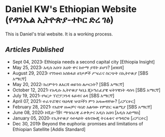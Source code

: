 # Daniel KW's Ethiopian Website (የዳንኤል ኢትዮጵያ-ተኮር ድረ ገፅ)
This is Daniel's trial website. It is a working process. 


## _Articles Published_
* Sept 04, 2023፡ 	Ethiopia needs a second capital city [Ethiopia Insight]
* May 25, 2023፡ 	አዲስ አበባ፡ እህት ዋና ከተማ ያሻት ይሆን? [ዘሃበሻ]
* August 29, 2023፡ 	የገንዘብ አስከፋይ ዕገታዎች ሥፍራና ስርጭት በኢትዮጵያ [SBS አማርኛ] 
* May 20, 2022፡ 	ክረምትን ለእርሻ ወይንስ ለጦርነት? [SBS አማርኛ] 
* October 12, 2021፡ 	የአዲሱ ኢትዮጵያ ካቢኔ ጂኦግራፊያዊ ፍትሃዊነት ዳሰሳ [SBS አማርኛ]
* July 19, 2021፡ 	የካርታ ፕሮፓጋንዳ ፋይዳና ዕዳ  [SBS አማርኛ]
* April 07, 2021፡ 	ተፈጥሯዊና ባህላዊ ዝናቦችን ምን አዛመዳቸው? [ሪፖርተር]
* February 28, 2021፡ 	የአድዋ ዘመቻና ባሩድ አልባው የምድር ፍልሚያ  [SBS አማርኛ]
* June 08, 2020፡ 	ኮቪድ-19፤ ማኅበራዊ ፈቀቅታና አዲስ አበባ [አዲስ አድማስ]
* January 05, 2020፡ 	የኢትዮጵያ ሳተላይት ቴክኖሎጂ ትሩፋቱና ተግዳሮቱ [ሪፖርተር]
* Dec 30, 2019፡ 	Beyond the euphoria: promises and limitations of Ethiopian Satellite [Addis Standard]


